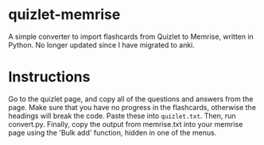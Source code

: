 # quizlet-memrise
A simple converter to import flashcards from Quizlet to Memrise, written in Python.
No longer updated since I have migrated to anki. 

# Instructions
Go to the quizlet page, and copy all of the questions and answers from the page. Make sure that you have no progress in the flashcards, otherwise the headings will break the code. Paste these into `quizlet.txt`.
Then, run convert.py.
Finally, copy the output from memrise.txt into your memrise page using the 'Bulk add' function, hidden in one of the menus.
